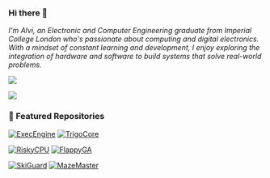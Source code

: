 ### Hi there 👋  

*I'm Alvi, an Electronic and Computer Engineering graduate from Imperial College London who's passionate about computing and digital electronics. With a mindset of constant learning and development, I enjoy exploring the integration of hardware and software to build systems that solve real-world problems.*  

![](https://github-readme-streak-stats.herokuapp.com/?user=alvi-codes&theme=gotham&hide=false)<br/>  

![](https://github-readme-stats.vercel.app/api/top-langs/?username=alvi-codes&theme=gruvbox_light_border=true&include_all_commits=true&count_private=false&layout=compact&exclude_repo=FlappyGA,MazeMaster&langs_count=10)<br/>  

### 📌 Featured Repositories  

[![ExecEngine](https://github-readme-stats.vercel.app/api/pin/?username=alvi-codes&repo=ExecEngine&theme=gotham&border_radius=6)](https://github.com/alvi-codes/ExecEngine)
[![TrigoCore](https://github-readme-stats.vercel.app/api/pin/?username=alvi-codes&repo=TrigoCore&theme=gotham&border_radius=6)](https://github.com/alvi-codes/TrigoCore)  

[![RiskyCPU](https://github-readme-stats.vercel.app/api/pin/?username=alvi-codes&repo=RiskyCPU&theme=gotham&border_radius=6)](https://github.com/alvi-codes/RiskyCPU)
[![FlappyGA](https://github-readme-stats.vercel.app/api/pin/?username=alvi-codes&repo=FlappyGA&theme=gotham&border_radius=6)](https://github.com/alvi-codes/FlappyGA)  

[![SkiGuard](https://github-readme-stats.vercel.app/api/pin/?username=alvi-codes&repo=SkiGuard&theme=gotham&border_radius=6)](https://github.com/alvi-codes/SkiGuard)
[![MazeMaster](https://github-readme-stats.vercel.app/api/pin/?username=alvi-codes&repo=MazeMaster&theme=gotham&border_radius=6)](https://github.com/alvi-codes/MazeMaster)  

